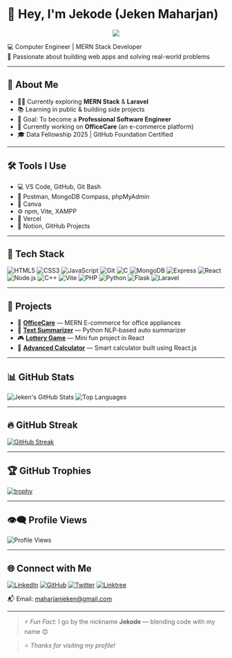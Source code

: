 # 👋 Hey, I'm Jekode (Jeken Maharjan)

<p align="center">
  <img src="https://readme-typing-svg.demolab.com?font=Fira+Code&size=22&pause=1000&color=0FF5D2&center=true&vCenter=true&width=600&lines=Hi+%F0%9F%91%8B%2C+I'm+Jeken+Maharjan!;Computer+Engineer+%7C+Full+Stack+Web+Developer;MERN+Stack+%7C+Laravel;Learning+in+Public+%F0%9F%93%9A+Building+Awesome+Projects" />
</p>


💻 Computer Engineer | MERN Stack Developer  
🚀 Passionate about building web apps and solving real-world problems


---

## 💫 About Me

- 🧑‍💻 Currently exploring **MERN Stack** & **Laravel**
- 📚 Learning in public & building side projects
- 🎯 Goal: To become a **Professional Software Engineer**
- 🌱 Currently working on **OfficeCare** (an e-commerce platform)
- 🎓 Data Fellowship 2025 | GitHub Foundation Certified

---

## 🛠️ Tools I Use

- 💻 VS Code, GitHub, Git Bash
- 🔧 Postman, MongoDB Compass, phpMyAdmin
- 🎨 Canva
- ⚙️ npm, Vite, XAMPP
- 🚀 Vercel
- 📌 Notion, GitHub Projects


---

## 🔧 Tech Stack

![HTML5](https://img.shields.io/badge/-HTML5-black?style=flat-square&logo=html5)
![CSS3](https://img.shields.io/badge/-CSS3-black?style=flat-square&logo=css3)
![JavaScript](https://img.shields.io/badge/-JavaScript-black?style=flat-square&logo=javascript)
![Git](https://img.shields.io/badge/-Git-black?style=flat-square&logo=git)
![C](https://img.shields.io/badge/-C-black?style=flat-square&logo=c)
![MongoDB](https://img.shields.io/badge/-MongoDB-black?style=flat-square&logo=mongodb)
![Express](https://img.shields.io/badge/-Express-black?style=flat-square&logo=express)
![React](https://img.shields.io/badge/-React-black?style=flat-square&logo=react)
![Node.js](https://img.shields.io/badge/-Node.js-black?style=flat-square&logo=node.js)
![C++](https://img.shields.io/badge/-C++-black?style=flat-square&logo=cplusplus)
![Vite](https://img.shields.io/badge/-Vite-black?style=flat-square&logo=vite)
![PHP](https://img.shields.io/badge/-PHP-black?style=flat-square&logo=php)
![Python](https://img.shields.io/badge/-Python-black?style=flat-square&logo=python)
![Flask](https://img.shields.io/badge/-Flask-black?style=flat-square&logo=flask)
![Laravel](https://img.shields.io/badge/-Laravel-black?style=flat-square&logo=laravel)


---

## 🚀 Projects

- 🛒 [**OfficeCare**](https://github.com/JekenMaharjan/OfficeCare) — MERN E-commerce for office appliances  
- 🧠 [**Text Summarizer**](https://github.com/JekenMaharjan/Text-Summarizer) — Python NLP-based auto summarizer  
- 🎮 [**Lottery Game**](https://github.com/JekenMaharjan/LotteryGame) — Mini fun project in React  
- 🔢 [**Advanced Calculator**](https://github.com/JekenMaharjan/AdvancedCalculator) — Smart calculator built using React.js

---

## 📊 GitHub Stats

![Jeken's GitHub Stats](https://github-readme-stats.vercel.app/api?username=JekenMaharjan&show_icons=true&theme=tokyonight)     ![Top Languages](https://github-readme-stats.vercel.app/api/top-langs/?username=JekenMaharjan&layout=compact&theme=tokyonight)


---

## 🔥 GitHub Streak

[![GitHub Streak](https://streak-stats.demolab.com?user=JekenMaharjan&theme=radical&date_format=M%20j%5B%2C%20Y%5D)](https://git.io/streak-stats)


---

## 🏆 GitHub Trophies

[![trophy](https://github-profile-trophy.vercel.app/?username=JekenMaharjan&theme=monokai&row=1&margin-w=10&no-frame=true)](https://github.com/ryo-ma/github-profile-trophy)


---

## 👁‍🗨 Profile Views

![Profile Views](https://komarev.com/ghpvc/?username=JekenMaharjan&label=Profile%20views&color=0e75b6&style=flat)

---

## 🌐 Connect with Me

[![LinkedIn](https://img.shields.io/badge/-LinkedIn-blue?style=flat-square&logo=linkedin)](https://www.linkedin.com/in/jekenmaharjan/)  [![GitHub](https://img.shields.io/badge/-GitHub-black?style=flat-square&logo=github)](https://github.com/JekenMaharjan)  [![Twitter](https://img.shields.io/badge/-Twitter-1DA1F2?style=flat-square&logo=twitter)](https://x.com/JekenMaharjan)  [![Linktree](https://img.shields.io/badge/-Connect-43E660?style=flat-square&logo=linktree&logoColor=white)](https://linktr.ee/JekenMaharjan)

📬 Email: [maharjanjeken@gmail.com](mailto:maharjanjeken@gmail.com)

---

> ⚡ *Fun Fact:* I go by the nickname **Jekode** — blending code with my name 😊

> ⭐️ _Thanks for visiting my profile!_
